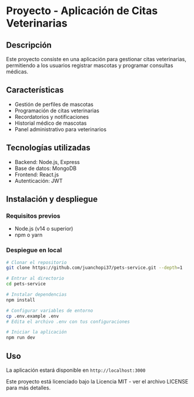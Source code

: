 # Proyecto - Aplicación de Citas Veterinarias

## Descripción

Este proyecto consiste en una aplicación para gestionar citas veterinarias, permitiendo a los usuarios registrar mascotas y programar consultas médicas.

## Características

- Gestión de perfiles de mascotas
- Programación de citas veterinarias
- Recordatorios y notificaciones
- Historial médico de mascotas
- Panel administrativo para veterinarios

## Tecnologías utilizadas

- Backend: Node.js, Express
- Base de datos: MongoDB
- Frontend: React.js
- Autenticación: JWT

## Instalación y despliegue

### Requisitos previos

- Node.js (v14 o superior)
- npm o yarn

### Despiegue en local

```bash
# Clonar el repositorio
git clone https://github.com/juanchopi37/pets-service.git --depth=1

# Entrar al directorio
cd pets-service

# Instalar dependencias
npm install

# Configurar variables de entorno
cp .env.example .env
# Edita el archivo .env con tus configuraciones

# Iniciar la aplicación
npm run dev
```

## Uso

La aplicación estará disponible en `http://localhost:3000`

Este proyecto está licenciado bajo la Licencia MIT - ver el archivo LICENSE para más detalles.
